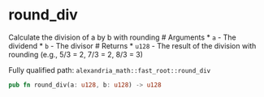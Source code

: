 # round_div

Calculate the division of a by b with rounding # Arguments * `a` - The dividend * `b` - The divisor # Returns * `u128` - The result of the division with rounding (e.g., 5/3 = 2, 7/3 = 2, 8/3 = 3)

Fully qualified path: `alexandria_math::fast_root::round_div`

```rust
pub fn round_div(a: u128, b: u128) -> u128
```

